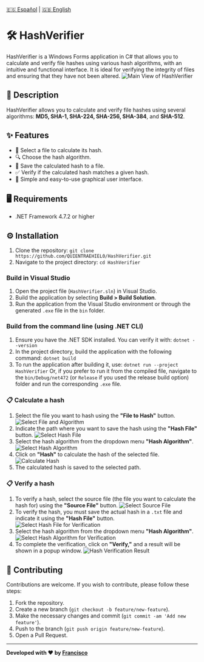 [🇪🇸 Español](docs/README-ES.md) | [🇬🇧 English](README.md)
# 🛠️ HashVerifier
HashVerifier is a Windows Forms application in C# that allows you to calculate and verify file hashes using various hash algorithms, with an intuitive and functional interface. It is ideal for verifying the integrity of files and ensuring that they have not been altered.
![Main View of HashVerifier](img/imgPrincipal.png)

## 🚀 Description
HashVerifier allows you to calculate and verify file hashes using several algorithms: **MD5, SHA-1, SHA-224, SHA-256, SHA-384**, and **SHA-512**.

## ✨ Features
- 📂 Select a file to calculate its hash.
- 🔍 Choose the hash algorithm.
- 💾 Save the calculated hash to a file.
- ✅ Verify if the calculated hash matches a given hash.
- 👤 Simple and easy-to-use graphical user interface.

## 🖥️ Requirements
- .NET Framework 4.7.2 or higher

## ⚙️ Installation
1. Clone the repository: `git clone https://github.com/QUIENTRAEHIEL0/HashVerifier.git`
2. Navigate to the project directory: `cd HashVerifier`

### Build in Visual Studio
1. Open the project file (`HashVerifier.sln`) in Visual Studio.
2. Build the application by selecting **Build > Build Solution**.
3. Run the application from the Visual Studio environment or through the generated `.exe` file in the `bin` folder.

### Build from the command line (using .NET CLI)
1. Ensure you have the .NET SDK installed. You can verify it with: `dotnet --version`
2. In the project directory, build the application with the following command: `dotnet build`
3. To run the application after building it, use: `dotnet run --project HashVerifier` Or, if you prefer to run it from the compiled file, navigate to the `bin/Debug/net472` (or `Release` if you used the release build option) folder and run the corresponding `.exe` file.

### 📋 Calculate a hash
1. Select the file you want to hash using the **"File to Hash"** button.
   ![Select File and Algorithm](img/imgExam1.png)
2. Indicate the path where you want to save the hash using the **"Hash File"** button.
   ![Select Hash File](img/imgExam2.png)
3. Select the hash algorithm from the dropdown menu **"Hash Algorithm"**.
   ![Select Hash Algorithm](img/imgAlgoritmo.png)
4. Click on **"Hash"** to calculate the hash of the selected file.
   ![Calculate Hash](img/imgCalcHash.png)
5. The calculated hash is saved to the selected path.

### 📋 Verify a hash
1. To verify a hash, select the source file (the file you want to calculate the hash for) using the **"Source File"** button.
   ![Select Source File](img/imgFuente.png)
2. To verify the hash, you must save the actual hash in a `.txt` file and indicate it using the **"Hash File"** button.
   ![Select Hash File for Verification](img/imgHash.png)
3. Select the hash algorithm from the dropdown menu **"Hash Algorithm"**.
   ![Select Hash Algorithm for Verification](img/imgAlgoritmo2.png)
4. To complete the verification, click on **"Verify,"** and a result will be shown in a popup window.
   ![Hash Verification Result](img/imgHashVerifi.png)

## 🤝 Contributing
Contributions are welcome. If you wish to contribute, please follow these steps:
1. Fork the repository.
2. Create a new branch (`git checkout -b feature/new-feature`).
3. Make the necessary changes and commit (`git commit -am 'Add new feature'`).
4. Push to the branch (`git push origin feature/new-feature`).
5. Open a Pull Request.

---

**Developed with ❤️ by [Francisco](https://github.com/FranciscoFdez05)**
